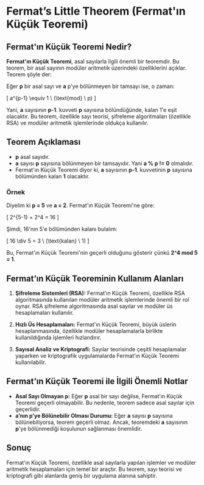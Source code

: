 # Fermat’s Little Theorem (Fermat'ın Küçük Teoremi)

## Fermat'ın Küçük Teoremi Nedir?

**Fermat'ın Küçük Teoremi**, asal sayılarla ilgili önemli bir teoremdir. Bu teorem, bir asal sayının modüler aritmetik üzerindeki özelliklerini açıklar. Teorem şöyle der:

Eğer **p** bir asal sayı ve **a** p'ye bölünmeyen bir tamsayı ise, o zaman:

\[
a^{p-1} \equiv 1 \ (\text{mod} \ p)
\]

Yani, **a** sayısının **p-1**. kuvveti **p** sayısına bölündüğünde, kalan 1'e eşit olacaktır. Bu teorem, özellikle sayı teorisi, şifreleme algoritmaları (özellikle RSA) ve modüler aritmetik işlemlerinde oldukça kullanılır.

## Teorem Açıklaması

- **p** asal sayıdır.
- **a** sayısı **p** sayısına bölünmeyen bir tamsayıdır. Yani **a % p != 0** olmalıdır.
- Fermat'ın Küçük Teoremi diyor ki, **a** sayısının **p-1**. kuvvetinin **p** sayısına bölümünden kalan **1** olacaktır.

### Örnek

Diyelim ki **p = 5** ve **a = 2**. Fermat'ın Küçük Teoremi'ne göre:

\[
2^{5-1} = 2^4 = 16
\]

Şimdi, 16'nın 5'e bölümünden kalanı bulalım:

\[
16 \div 5 = 3 \ (\text{kalan} \ 1)
\]

Bu, Fermat'ın Küçük Teoremi'nin geçerli olduğunu gösterir çünkü **2^4 mod 5 = 1**.

## Fermat’ın Küçük Teoreminin Kullanım Alanları

1. **Şifreleme Sistemleri (RSA):**
   Fermat’ın Küçük Teoremi, özellikle RSA algoritmasında kullanılan modüler aritmetik işlemlerinde önemli bir rol oynar. RSA şifreleme algoritmasında asal sayılar ve modüler üs hesaplamaları kullanılır.

2. **Hızlı Üs Hesaplamaları:**
   Fermat'ın Küçük Teoremi, büyük üslerin hesaplanmasında, özellikle modüler hesaplamalarla birlikte kullanıldığında işlemleri hızlandırır.

3. **Sayısal Analiz ve Kriptografi:**
   Sayılar teorisinde çeşitli hesaplamalar yaparken ve kriptografik uygulamalarda Fermat’ın Küçük Teoremi kullanılabilir.

## Fermat’ın Küçük Teoremi ile İlgili Önemli Notlar

- **Asal Sayı Olmayan p:** Eğer **p** asal bir sayı değilse, Fermat’ın Küçük Teoremi geçerli olmayabilir. Bu nedenle, teorem sadece asal sayılar için geçerlidir.
- **a’nın p’ye Bölünebilir Olması Durumu:** Eğer **a** sayısı **p** sayısına bölünebiliyorsa, teorem geçerli olmaz. Ancak, teoremdeki **a** sayısının **p**'ye bölünmediği koşulunun sağlanması önemlidir.

## Sonuç

Fermat’ın Küçük Teoremi, özellikle asal sayılarla yapılan işlemler ve modüler aritmetik hesaplamaları için temel bir araçtır. Bu teorem, sayı teorisi ve kriptografi gibi alanlarda geniş bir uygulama alanına sahiptir.

